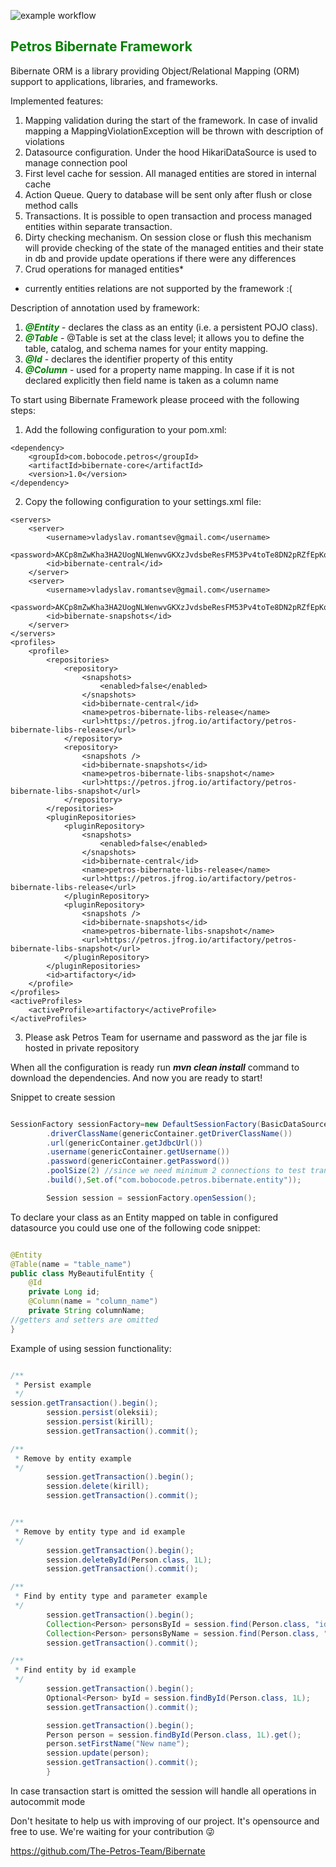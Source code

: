 ![example workflow](https://github.com/The-Petros-Team/Bibernate/actions/workflows/maven.yml/badge.svg)

## <span style="color:green">Petros Bibernate Framework</span>

Bibernate ORM is a library providing Object/Relational Mapping (ORM) support to applications, libraries, and frameworks.

Implemented features:

1. Mapping validation during the start of the framework. In case of invalid mapping a MappingViolationException will be thrown with description of violations
2. Datasource configuration. Under the hood HikariDataSource is used to manage connection pool
3. First level cache for session. All managed entities are stored in internal cache
4. Action Queue. Query to database will be sent only after flush or close method calls
5. Transactions. It is possible to open transaction and process managed entities within separate transaction.
6. Dirty checking mechanism. On session close or flush this mechanism will provide checking of the state of the managed entities and their state in db and
   provide update operations if there were any differences
7. Crud operations for managed entities*

* currently entities relations are not supported by the framework :(

Description of annotation used by framework:

1. <span style="color:green">_**@Entity**_</span> - declares the class as an entity (i.e. a persistent POJO class).
2. <span style="color:green">_**@Table**_</span> - @Table is set at the class level; it allows you to define the table, catalog, and schema names for your
   entity mapping.
3. <span style="color:green">_**@Id**_</span> - declares the identifier property of this entity
4. <span style="color:green">_**@Column**_</span> - used for a property name mapping. In case if it is not declared explicitly then field name is taken as a
   column name

To start using Bibernate Framework please proceed with the following steps:

1. Add the following configuration to your pom.xml:

```
<dependency>
    <groupId>com.bobocode.petros</groupId>
    <artifactId>bibernate-core</artifactId>
    <version>1.0</version>
</dependency>
```

2. Copy the following configuration to your settings.xml file:

```
<servers>
    <server>
        <username>vladyslav.romantsev@gmail.com</username>
        <password>AKCp8mZwKha3HA2UogNLWenwvGKXzJvdsbeResFM53Pv4toTe8DN2pRZfEpKqdtCdwmSZWtFE</password>
        <id>bibernate-central</id>
    </server>
    <server>
        <username>vladyslav.romantsev@gmail.com</username>
        <password>AKCp8mZwKha3HA2UogNLWenwvGKXzJvdsbeResFM53Pv4toTe8DN2pRZfEpKqdtCdwmSZWtFE</password>
        <id>bibernate-snapshots</id>
    </server>
</servers>
<profiles>
    <profile>
        <repositories>
            <repository>
                <snapshots>
                    <enabled>false</enabled>
                </snapshots>
                <id>bibernate-central</id>
                <name>petros-bibernate-libs-release</name>
                <url>https://petros.jfrog.io/artifactory/petros-bibernate-libs-release</url>
            </repository>
            <repository>
                <snapshots />
                <id>bibernate-snapshots</id>
                <name>petros-bibernate-libs-snapshot</name>
                <url>https://petros.jfrog.io/artifactory/petros-bibernate-libs-snapshot</url>
            </repository>
        </repositories>
        <pluginRepositories>
            <pluginRepository>
                <snapshots>
                    <enabled>false</enabled>
                </snapshots>
                <id>bibernate-central</id>
                <name>petros-bibernate-libs-release</name>
                <url>https://petros.jfrog.io/artifactory/petros-bibernate-libs-release</url>
            </pluginRepository>
            <pluginRepository>
                <snapshots />
                <id>bibernate-snapshots</id>
                <name>petros-bibernate-libs-snapshot</name>
                <url>https://petros.jfrog.io/artifactory/petros-bibernate-libs-snapshot</url>
            </pluginRepository>
        </pluginRepositories>
        <id>artifactory</id>
    </profile>
</profiles>
<activeProfiles>
    <activeProfile>artifactory</activeProfile>
</activeProfiles>
```

3. Please ask Petros Team for username and password as the jar file is hosted in private repository

When all the configuration is ready run _**mvn clean install**_ command to download the dependencies. And now you are ready to start!

Snippet to create session

```java

SessionFactory sessionFactory=new DefaultSessionFactory(BasicDataSourceConfiguration.builder()
        .driverClassName(genericContainer.getDriverClassName())
        .url(genericContainer.getJdbcUrl())
        .username(genericContainer.getUsername())
        .password(genericContainer.getPassword())
        .poolSize(2) //since we need minimum 2 connections to test transactional functionality
        .build(),Set.of("com.bobocode.petros.bibernate.entity"));

        Session session = sessionFactory.openSession();
```

To declare your class as an Entity mapped on table in configured datasource you could use one of the following code snippet:

```java

@Entity
@Table(name = "table_name")
public class MyBeautifulEntity {
    @Id
    private Long id;
    @Column(name = "column_name")
    private String columnName;
//getters and setters are omitted
}
```

Example of using session functionality:

```java

/**
 * Persist example
 */
session.getTransaction().begin();
        session.persist(oleksii);
        session.persist(kirill);
        session.getTransaction().commit();

/**
 * Remove by entity example
 */
        session.getTransaction().begin();
        session.delete(kirill);
        session.getTransaction().commit();


/**
 * Remove by entity type and id example
 */
        session.getTransaction().begin();
        session.deleteById(Person.class, 1L);
        session.getTransaction().commit();

/**
 * Find by entity type and parameter example
 */
        session.getTransaction().begin();
        Collection<Person> personsById = session.find(Person.class, "id", 1L);
        Collection<Person> personsByName = session.find(Person.class, "name", "kirill");
        session.getTransaction().commit();

/**
 * Find entity by id example
 */
        session.getTransaction().begin();
        Optional<Person> byId = session.findById(Person.class, 1L);
        session.getTransaction().commit();

        session.getTransaction().begin();
        Person person = session.findById(Person.class, 1L).get();
        person.setFirstName("New name");
        session.update(person);
        session.getTransaction().commit();
        }
```

In case transaction start is omitted the session will handle all operations in autocommit mode

Don't hesitate to help us with improving of our project. It's opensource and free to use. We're waiting for your contribution 😜

https://github.com/The-Petros-Team/Bibernate